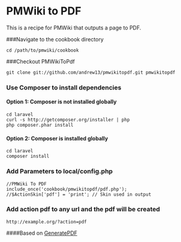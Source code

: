 # PMWiki to PDF

This is a recipe for PMWiki that outputs a page to PDF.

###Navigate to the cookbook directory

    cd /path/to/pmwiki/cookbook

###Checkout PMWikiToPdf

    git clone git://github.com/andrew13/pmwikitopdf.git pmwikitopdf

### Use Composer to install dependencies
#### Option 1: Composer is not installed globally

    cd laravel
    curl -s http://getcomposer.org/installer | php
    php composer.phar install
#### Option 2: Composer is installed globally

    cd laravel
    composer install

### Add Parameters to local/config.php

    //PMWiki To PDF
    include_once('cookbook/pmwikitopdf/pdf.php');
    //$ActionSkin['pdf'] = 'print'; // Skin used in output

### Add action pdf to any url and the pdf will be created

    http://example.org/?action=pdf

####Based on [GeneratePDF](http://www.pmwiki.org/wiki/Cookbook/GeneratePDF)

